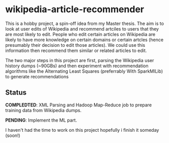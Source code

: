 # wikipedia-article-recommender

This is a hobby project, a spin-off idea from my Master thesis. The aim is to look at user edits of Wikipedia and recommend artciles to users that they are most likely to edit. People who edit certain articles on Wikipedia are likely to have more knowledge on certain domains or certain artcles (hence presumably their decision to edit those articles). We could use this information then recommend them similar or related articles to edit.

The two major steps in this project are first, parsing the Wikipedia user history dumps (~90GBs) and then experiment with recommendation algorithms like the Alternating Least Squares (preferrably With SparkMlLib) to generate recommendations



## Status

**COMPLEDTED**: XML Parsing and Hadoop Map-Reduce job to prepare training data from Wikipedia dumps.

**PENDING**: Implement the ML part.

I haven't had the time to work on this project hopefully i finish it someday (soon!)
